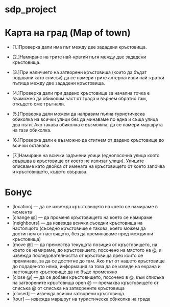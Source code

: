 ﻿# sdp_project
# Карта на град (Map of town)


* [1.]Проверка дали има път между две зададени кръстовища.

* [2.]Намиране на трите най-кратки пътя между две зададени кръстовища. 

* [3.]При наличието на затворени кръстовища (които да бъдат подавани като списък) да се намери трите алтернативни най-кратки пътища между две зададени кръстовища.

* [4.]Проверка дали при дадено кръстовище за начална точка е възможно да обиколим част от града и върнем обратно там, откъдето сме тръгнали.

* [5.]Проверка дали можем да направим пълна туристическа обиколка на всички улици без да минаваме по една и съща улица два пъти. Ако такава обиколка е възможна, да се намери маршрута на тази обиколка.

* [6.]Проверка дали е възможно да стигнем от дадено кръстовище до всички останали.

* [7.]Намиране на всички задънени улици (еднопосочна улица която свършва в кръстовище от което не излизат улици). Улиците описваме като двойка от имената на кръстовището от което започва и кръстовището, където свършва.

# Бонус

* [location] — да се извежда кръстовището на което се намираме в момента
* [change @] — да променя кръстовището на което се намираме
* [neighbours] — да извежда всички съседни кръстовища на настоящото (съседно кръстовище е такова, което можем да достигнем от настоящото, без да преминаваме пред междинни кръстовища)
* [move @] — да премества текущата позиция от кръстовището, на което се намираме, до кръстовището, посочено на мястото на @, и извежда последователността от кръстовища през които се преминава, за да се достигне до там. Ако път от нашето кръстовище до подаденото няма, информация за това да се изведе на екрана и настоящото кръстовище да не бъде променяно
* [close @] — да се добави кръстовището, посочено в @, към списъка на затворените кръстовища
open @ — премахва кръстовището от списъка @ от списъка на затворените кръстовища
* [closed] — извежда всички затворени кръстовища
* [tour] — извежда маршрут на туристическа обиколка на града

